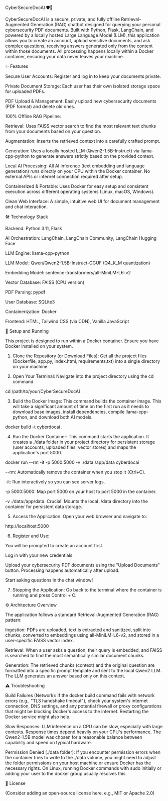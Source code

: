 CyberSecureDocAI 🛡️🤖

CyberSecureDocAI is a secure, private, and fully offline Retrieval-Augmented Generation (RAG) chatbot designed for querying your personal cybersecurity PDF documents. Built with Python, Flask, LangChain, and powered by a locally hosted Large Language Model (LLM), this application allows you to create an account, upload sensitive documents, and ask complex questions, receiving answers generated only from the content within those documents. All processing happens locally within a Docker container, ensuring your data never leaves your machine.

✨ Features

Secure User Accounts: Register and log in to keep your documents private.

Private Document Storage: Each user has their own isolated storage space for uploaded PDFs.

PDF Upload & Management: Easily upload new cybersecurity documents (PDF format) and delete old ones.

100% Offline RAG Pipeline:

Retrieval: Uses FAISS vector search to find the most relevant text chunks from your documents based on your question.

Augmentation: Inserts the retrieved context into a carefully crafted prompt.

Generation: Uses a locally hosted LLM (Qwen2-1.5B-Instruct) via llama-cpp-python to generate answers strictly based on the provided context.

Local AI Processing: All AI inference (text embedding and language generation) runs directly on your CPU within the Docker container. No external APIs or internet connection required after setup.

Containerized & Portable: Uses Docker for easy setup and consistent execution across different operating systems (Linux, macOS, Windows).

Clean Web Interface: A simple, intuitive web UI for document management and chat interaction.

🛠️ Technology Stack

Backend: Python 3.11, Flask

AI Orchestration: LangChain, LangChain Community, LangChain Hugging Face

LLM Engine: llama-cpp-python

LLM Model: Qwen/Qwen2-1.5B-Instruct-GGUF (Q4_K_M quantization)

Embedding Model: sentence-transformers/all-MiniLM-L6-v2

Vector Database: FAISS (CPU version)

PDF Parsing: pypdf

User Database: SQLite3

Containerization: Docker

Frontend: HTML, Tailwind CSS (via CDN), Vanilla JavaScript

🚀 Setup and Running

This project is designed to run within a Docker container. Ensure you have Docker installed on your system.

1. Clone the Repository (or Download Files):
Get all the project files (Dockerfile, app.py, index.html, requirements.txt) into a single directory on your machine.

2. Open Your Terminal:
Navigate into the project directory using the cd command.

cd /path/to/your/CyberSecureDocAI


3. Build the Docker Image:
This command builds the container image. This will take a significant amount of time on the first run as it needs to download base images, install dependencies, compile llama-cpp-python, and download both AI models.

docker build -t cyberdocai .


4. Run the Docker Container:
This command starts the application. It creates a ./data folder in your project directory for persistent storage (user accounts, uploaded files, vector stores) and maps the application's port 5000.

docker run --rm -it -p 5000:5000 -v ./data:/app/data cyberdocai


--rm: Automatically remove the container when you stop it (Ctrl+C).

-it: Run interactively so you can see server logs.

-p 5000:5000: Map port 5000 on your host to port 5000 in the container.

-v ./data:/app/data: Crucial! Mounts the local ./data directory into the container for persistent data storage.

5. Access the Application:
Open your web browser and navigate to:

http://localhost:5000


6. Register and Use:

You will be prompted to create an account first.

Log in with your new credentials.

Upload your cybersecurity PDF documents using the "Upload Documents" button. Processing happens automatically after upload.

Start asking questions in the chat window!

7. Stopping the Application:
Go back to the terminal where the container is running and press Control + C.

⚙️ Architecture Overview

The application follows a standard Retrieval-Augmented Generation (RAG) pattern:

Ingestion: PDFs are uploaded, text is extracted and sanitized, split into chunks, converted to embeddings using all-MiniLM-L6-v2, and stored in a user-specific FAISS vector index.

Retrieval: When a user asks a question, their query is embedded, and FAISS is searched to find the most semantically similar document chunks.

Generation: The retrieved chunks (context) and the original question are formatted into a specific prompt template and sent to the local Qwen2 LLM. The LLM generates an answer based only on this context.

⚠️ Troubleshooting

Build Failures (Network): If the docker build command fails with network errors (e.g., "TLS handshake timeout"), check your system's internet connection, DNS settings, and any potential firewall or proxy configurations that might be blocking Docker's access to the internet. Restarting the Docker service might also help.

Slow Responses: LLM inference on a CPU can be slow, especially with large contexts. Response times depend heavily on your CPU's performance. The Qwen2-1.5B model was chosen for a reasonable balance between capability and speed on typical hardware.

Permission Denied (./data folder): If you encounter permission errors when the container tries to write to the ./data volume, you might need to adjust the folder permissions on your host machine or ensure Docker has the necessary rights. On Linux, running Docker commands with sudo initially or adding your user to the docker group usually resolves this.

📄 License

(Consider adding an open-source license here, e.g., MIT or Apache 2.0)
